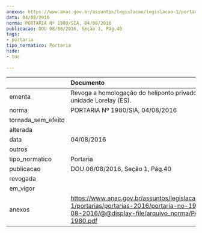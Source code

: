 ```yaml
---
anexos: https://www.anac.gov.br/assuntos/legislacao/legislacao-1/portarias/portarias-2016/portaria-no-1980-sia-04-08-2016/@@display-file/arquivo_norma/PA2016-1980.pdf
data: 04/08/2016
norma: PORTARIA Nº 1980/SIA, 04/08/2016
publicacao: DOU 08/08/2016, Seção 1, Pág.40
tags:
- portaria
tipo_normatico: Portaria
hide: 
- toc 
 
---
```


|                    | Documento                                                                                                                                                      |
|:-------------------|:---------------------------------------------------------------------------------------------------------------------------------------------------------------|
| ementa             | Revoga a homologação do heliponto privado a bordo da unidade Lorelay (ES).                                                                                     |
| norma              | PORTARIA Nº 1980/SIA, 04/08/2016                                                                                                                               |
| tornada_sem_efeito |                                                                                                                                                                |
| alterada           |                                                                                                                                                                |
| data               | 04/08/2016                                                                                                                                                     |
| outros             |                                                                                                                                                                |
| tipo_normatico     | Portaria                                                                                                                                                       |
| publicacao         | DOU 08/08/2016, Seção 1, Pág.40                                                                                                                                |
| revogada           |                                                                                                                                                                |
| em_vigor           |                                                                                                                                                                |
| anexos             | https://www.anac.gov.br/assuntos/legislacao/legislacao-1/portarias/portarias-2016/portaria-no-1980-sia-04-08-2016/@@display-file/arquivo_norma/PA2016-1980.pdf |